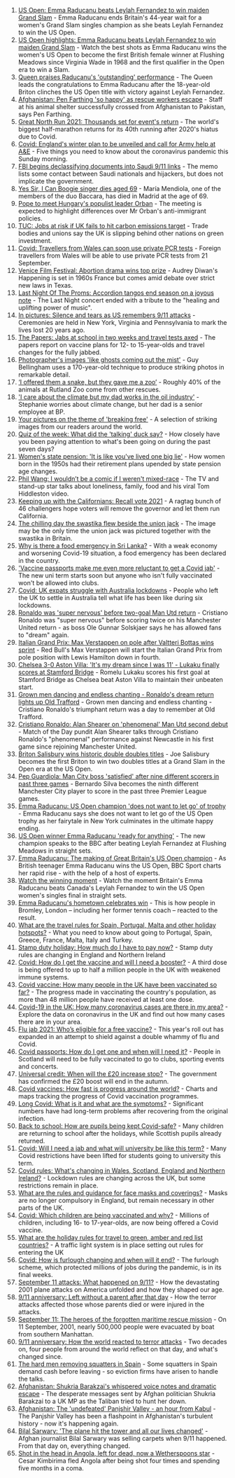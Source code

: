 1. [US Open: Emma Raducanu beats Leylah Fernandez to win maiden Grand Slam](https://www.bbc.co.uk/sport/tennis/58533341?at_medium=RSS&at_campaign=KARANGA) - Emma Raducanu ends Britain's 44-year wait for a women's Grand Slam singles champion as she beats Leylah Fernandez to win the US Open.
2. [US Open highlights: Emma Raducanu beats Leylah Fernandez to win maiden Grand Slam](https://www.bbc.co.uk/sport/av/tennis/58533722?at_medium=RSS&at_campaign=KARANGA) - Watch the best shots as Emma Raducanu wins the women's US Open to become the first British female winner at Flushing Meadows since Virginia Wade in 1968 and the first qualifier in the Open era to win a Slam.
3. [Queen praises Raducanu's 'outstanding' performance](https://www.bbc.co.uk/sport/tennis/58533034?at_medium=RSS&at_campaign=KARANGA) - The Queen leads the congratulations to Emma Raducanu after the 18-year-old Briton clinches the US Open title with victory against Leylah Fernandez.
4. [Afghanistan: Pen Farthing 'so happy' as rescue workers escape](https://www.bbc.co.uk/news/uk-58533972?at_medium=RSS&at_campaign=KARANGA) - Staff at his animal shelter successfully crossed from Afghanistan to Pakistan, says Pen Farthing.
5. [Great North Run 2021: Thousands set for event's return](https://www.bbc.co.uk/news/uk-england-tyne-58519044?at_medium=RSS&at_campaign=KARANGA) - The world's biggest half-marathon returns for its 40th running after 2020's hiatus due to Covid.
6. [Covid: England's winter plan to be unveiled and call for Army help at A&E](https://www.bbc.co.uk/news/uk-58534372?at_medium=RSS&at_campaign=KARANGA) - Five things you need to know about the coronavirus pandemic this Sunday morning.
7. [FBI begins declassifying documents into Saudi 9/11 links](https://www.bbc.co.uk/news/world-us-canada-58533538?at_medium=RSS&at_campaign=KARANGA) - The memo lists some contact between Saudi nationals and hijackers, but does not implicate the government.
8. [Yes Sir, I Can Boogie singer dies aged 69](https://www.bbc.co.uk/news/entertainment-arts-58533613?at_medium=RSS&at_campaign=KARANGA) - María Mendiola, one of the members of the duo Baccara, has died in Madrid at the age of 69.
9. [Pope to meet Hungary's populist leader Orban](https://www.bbc.co.uk/news/world-europe-58533533?at_medium=RSS&at_campaign=KARANGA) - The meeting is expected to highlight differences over Mr Orban's anti-immigrant policies.
10. [TUC: Jobs at risk if UK fails to hit carbon emissions target](https://www.bbc.co.uk/news/business-58519996?at_medium=RSS&at_campaign=KARANGA) - Trade bodies and unions say the UK is slipping behind other nations on green investment.
11. [Covid: Travellers from Wales can soon use private PCR tests](https://www.bbc.co.uk/news/uk-wales-58532433?at_medium=RSS&at_campaign=KARANGA) - Foreign travellers from Wales will be able to use private PCR tests from 21 September.
12. [Venice Film Festival: Abortion drama wins top prize](https://www.bbc.co.uk/news/entertainment-arts-58533531?at_medium=RSS&at_campaign=KARANGA) - Audrey Diwan's Happening is set in 1960s France but comes amid debate over strict new laws in Texas.
13. [Last Night Of The Proms: Accordion tangos end season on a joyous note](https://www.bbc.co.uk/news/entertainment-arts-58533541?at_medium=RSS&at_campaign=KARANGA) - The Last Night concert ended with a tribute to the "healing and uplifting power of music".
14. [In pictures: Silence and tears as US remembers 9/11 attacks](https://www.bbc.co.uk/news/world-us-canada-58530938?at_medium=RSS&at_campaign=KARANGA) - Ceremonies are held in New York, Virginia and Pennsylvania to mark the lives lost 20 years ago.
15. [The Papers: Jabs at school in two weeks and travel tests axed](https://www.bbc.co.uk/news/blogs-the-papers-58533381?at_medium=RSS&at_campaign=KARANGA) - The papers report on vaccine plans for 12- to 15-year-olds and travel changes for the fully jabbed.
16. [Photographer's images 'like ghosts coming out the mist'](https://www.bbc.co.uk/news/uk-england-bristol-58505275?at_medium=RSS&at_campaign=KARANGA) - Guy Bellingham uses a 170-year-old technique to produce striking photos in remarkable detail.
17. [‘I offered them a snake, but they gave me a zoo’](https://www.bbc.co.uk/news/uk-england-leicestershire-58479112?at_medium=RSS&at_campaign=KARANGA) - Roughly 40% of the animals at Rutland Zoo come from other rescues.
18. ['I care about the climate but my dad works in the oil industry'](https://www.bbc.co.uk/news/uk-england-london-58522466?at_medium=RSS&at_campaign=KARANGA) - Stephanie worries about climate change, but her dad is a senior employee at BP.
19. [Your pictures on the theme of 'breaking free'](https://www.bbc.co.uk/news/in-pictures-58500417?at_medium=RSS&at_campaign=KARANGA) - A selection of striking images from our readers around the world.
20. [Quiz of the week: What did the 'talking' duck say?](https://www.bbc.co.uk/news/world-58472583?at_medium=RSS&at_campaign=KARANGA) - How closely have you been paying attention to what's been going on during the past seven days?
21. [Women's state pension: 'It is like you've lived one big lie'](https://www.bbc.co.uk/news/uk-england-essex-58502789?at_medium=RSS&at_campaign=KARANGA) - How women born in the 1950s had their retirement plans upended by state pension age changes.
22. [Phil Wang: I wouldn’t be a comic if I weren't mixed-race](https://www.bbc.co.uk/news/entertainment-arts-58465277?at_medium=RSS&at_campaign=KARANGA) - The TV and stand-up star talks about loneliness, family, food and his viral Tom Hiddleston video.
23. [Keeping up with the Californians: Recall vote 2021](https://www.bbc.co.uk/news/world-us-canada-58504324?at_medium=RSS&at_campaign=KARANGA) - A ragtag bunch of 46 challengers hope voters will remove the governor and let them run California.
24. [The chilling day the swastika flew beside the union jack](https://www.bbc.co.uk/news/uk-england-nottinghamshire-58341335?at_medium=RSS&at_campaign=KARANGA) - The image may be the only time the union jack was pictured together with the swastika in Britain.
25. [Why is there a food emergency in Sri Lanka?](https://www.bbc.co.uk/news/world-asia-pacific-58485674?at_medium=RSS&at_campaign=KARANGA) - With a weak economy and worsening Covid-19 situation, a food emergency has been declared in the country.
26. ['Vaccine passports make me even more reluctant to get a Covid jab'](https://www.bbc.co.uk/news/newsbeat-58505658?at_medium=RSS&at_campaign=KARANGA) - The new uni term starts soon but anyone who isn't fully vaccinated won't be allowed into clubs.
27. [Covid: UK expats struggle with Australia lockdowns](https://www.bbc.co.uk/news/uk-england-hereford-worcester-58434251?at_medium=RSS&at_campaign=KARANGA) - People who left the UK to settle in Australia tell what life has been like during six lockdowns.
28. [Ronaldo was 'super nervous' before two-goal Man Utd return](https://www.bbc.co.uk/sport/football/58532323?at_medium=RSS&at_campaign=KARANGA) - Cristiano Ronaldo was "super nervous" before scoring twice on his Manchester United return - as boss Ole Gunnar Solskjaer says he has allowed fans to "dream" again.
29. [Italian Grand Prix: Max Verstappen on pole after Valtteri Bottas wins sprint](https://www.bbc.co.uk/sport/formula1/58530561?at_medium=RSS&at_campaign=KARANGA) - Red Bull's Max Verstappen will start the Italian Grand Prix from pole position with Lewis Hamilton down in fourth.
30. [Chelsea 3-0 Aston Villa: 'It's my dream since I was 11' - Lukaku finally scores at Stamford Bridge](https://www.bbc.co.uk/sport/football/58437034?at_medium=RSS&at_campaign=KARANGA) - Romelu Lukaku scores his first goal at Stamford Bridge as Chelsea beat Aston Villa to maintain their unbeaten start.
31. [Grown men dancing and endless chanting - Ronaldo's dream return lights up Old Trafford](https://www.bbc.co.uk/sport/football/58532845?at_medium=RSS&at_campaign=KARANGA) - Grown men dancing and endless chanting - Cristiano Ronaldo's triumphant return was a day to remember at Old Trafford.
32. [Cristiano Ronaldo: Alan Shearer on 'phenomenal' Man Utd second debut](https://www.bbc.co.uk/sport/av/football/58533194?at_medium=RSS&at_campaign=KARANGA) - Match of the Day pundit Alan Shearer talks through Cristiano Ronaldo's "phenomenal" performance against Newcastle in his first game since rejoining Manchester United.
33. [Briton Salisbury wins historic double doubles titles](https://www.bbc.co.uk/sport/tennis/58531511?at_medium=RSS&at_campaign=KARANGA) - Joe Salisbury becomes the first Briton to win two doubles titles at a Grand Slam in the Open era at the US Open.
34. [Pep Guardiola: Man City boss 'satisfied' after nine different scorers in past three games](https://www.bbc.co.uk/sport/football/58532901?at_medium=RSS&at_campaign=KARANGA) - Bernardo Silva becomes the ninth different Manchester City player to score in the past three Premier League games.
35. [Emma Raducanu: US Open champion 'does not want to let go' of trophy](https://www.bbc.co.uk/sport/tennis/58533776?at_medium=RSS&at_campaign=KARANGA) - Emma Raducanu says she does not want to let go of the US Open trophy as her fairytale in New York culminates in the ultimate happy ending.
36. [US Open winner Emma Raducanu 'ready for anything'](https://www.bbc.co.uk/news/uk-58534876?at_medium=RSS&at_campaign=KARANGA) - The new champion speaks to the BBC after beating Leylah Fernandez at Flushing Meadows in straight sets.
37. [Emma Raducanu: The making of Great Britain's US Open champion](https://www.bbc.co.uk/sport/tennis/58510368?at_medium=RSS&at_campaign=KARANGA) - As British teenager Emma Raducanu wins the US Open, BBC Sport charts her rapid rise - with the help of a host of experts.
38. [Watch the winning moment](https://www.bbc.co.uk/sport/av/tennis/58533591?at_medium=RSS&at_campaign=KARANGA) - Watch the moment Britain's Emma Raducanu beats Canada's Leylah Fernandez to win the US Open women's singles final in straight sets.
39. [Emma Raducanu's hometown celebrates  win](https://www.bbc.co.uk/news/uk-58533861?at_medium=RSS&at_campaign=KARANGA) - This is how people in Bromley, London – including her former tennis coach – reacted to the result.
40. [What are the travel rules for Spain, Portugal, Malta and other holiday hotspots?](https://www.bbc.co.uk/news/explainers-56997931?at_medium=RSS&at_campaign=KARANGA) - What you need to know about going to Portugal, Spain, Greece, France, Malta, Italy and Turkey.
41. [Stamp duty holiday: How much do I have to pay now?](https://www.bbc.co.uk/news/business-53319433?at_medium=RSS&at_campaign=KARANGA) - Stamp duty rules are changing in England and Northern Ireland
42. [Covid: How do I get the vaccine and will I need a booster?](https://www.bbc.co.uk/news/health-55045639?at_medium=RSS&at_campaign=KARANGA) - A third dose is being offered to up to half a million people in the UK with weakened immune systems.
43. [Covid vaccine: How many people in the UK have been vaccinated so far?](https://www.bbc.co.uk/news/health-55274833?at_medium=RSS&at_campaign=KARANGA) - The progress made in vaccinating the country's population, as more than 48 million people have received at least one dose.
44. [Covid-19 in the UK: How many coronavirus cases are there in my area?](https://www.bbc.co.uk/news/uk-51768274?at_medium=RSS&at_campaign=KARANGA) - Explore the data on coronavirus in the UK and find out how many cases there are in your area.
45. [Flu jab 2021: Who’s eligible for a free vaccine?](https://www.bbc.co.uk/news/health-53847025?at_medium=RSS&at_campaign=KARANGA) - This year's roll out has expanded in an attempt to shield against a double whammy of flu and Covid.
46. [Covid passports: How do I get one and when will I need it?](https://www.bbc.co.uk/news/explainers-55718553?at_medium=RSS&at_campaign=KARANGA) - People in Scotland will need to be fully vaccinated to go to clubs, sporting events and concerts.
47. [Universal credit: When will the £20 increase stop?](https://www.bbc.co.uk/news/uk-41487126?at_medium=RSS&at_campaign=KARANGA) - The government has confirmed the £20 boost will end in the autumn.
48. [Covid vaccines: How fast is progress around the world?](https://www.bbc.co.uk/news/world-56237778?at_medium=RSS&at_campaign=KARANGA) - Charts and maps tracking the progress of Covid vaccination programmes.
49. [Long Covid: What is it and what are the symptoms?](https://www.bbc.co.uk/news/health-57833394?at_medium=RSS&at_campaign=KARANGA) - Significant numbers have had long-term problems after recovering from the original infection.
50. [Back to school: How are pupils being kept Covid-safe?](https://www.bbc.co.uk/news/education-51643556?at_medium=RSS&at_campaign=KARANGA) - Many children are returning to school after the holidays, while Scottish pupils already returned.
51. [Covid: Will I need a jab and what will university be like this term?](https://www.bbc.co.uk/news/explainers-52753913?at_medium=RSS&at_campaign=KARANGA) - Many Covid restrictions have been lifted for students going to university this term.
52. [Covid rules: What's changing in Wales, Scotland, England and Northern Ireland?](https://www.bbc.co.uk/news/explainers-52530518?at_medium=RSS&at_campaign=KARANGA) - Lockdown rules are changing across the UK, but some restrictions remain in place.
53. [What are the rules and guidance for face masks and coverings?](https://www.bbc.co.uk/news/health-51205344?at_medium=RSS&at_campaign=KARANGA) - Masks are no longer compulsory in England, but remain necessary in other parts of the UK.
54. [Covid: Which children are being vaccinated and why?](https://www.bbc.co.uk/news/health-57888429?at_medium=RSS&at_campaign=KARANGA) - Millions of children, including 16- to 17-year-olds, are now being offered a Covid vaccine.
55. [What are the holiday rules for travel to green, amber and red list countries?](https://www.bbc.co.uk/news/explainers-52544307?at_medium=RSS&at_campaign=KARANGA) - A traffic light system is in place setting out rules for entering the UK
56. [Covid: How is furlough changing and when will it end?](https://www.bbc.co.uk/news/explainers-52135342?at_medium=RSS&at_campaign=KARANGA) - The furlough scheme, which protected millions of jobs during the pandemic, is in its final weeks.
57. [September 11 attacks: What happened on 9/11?](https://www.bbc.co.uk/news/world-us-canada-57698668?at_medium=RSS&at_campaign=KARANGA) - How the devastating 2001 plane attacks on America unfolded and how they shaped our age.
58. [9/11 anniversary: Left without a parent after that day](https://www.bbc.co.uk/news/world-us-canada-58508260?at_medium=RSS&at_campaign=KARANGA) - How the terror attacks affected those whose parents died or were injured in the attacks.
59. [September 11: The heroes of the forgotten maritime rescue mission](https://www.bbc.co.uk/news/world-us-canada-58463014?at_medium=RSS&at_campaign=KARANGA) - On 11 September, 2001, nearly 500,000 people were evacuated by boat from southern Manhattan.
60. [9/11 anniversary: How the world reacted to terror attacks](https://www.bbc.co.uk/news/world-us-canada-58509703?at_medium=RSS&at_campaign=KARANGA) - Two decades on, four people from around the world reflect on that day, and what's changed since.
61. [The hard men removing squatters in Spain](https://www.bbc.co.uk/news/stories-58310532?at_medium=RSS&at_campaign=KARANGA) - Some squatters in Spain demand cash before leaving - so eviction firms have arisen to handle the talks.
62. [Afghanistan: Shukria Barakzai's whispered voice notes and dramatic escape](https://www.bbc.co.uk/news/world-asia-58345901?at_medium=RSS&at_campaign=KARANGA) - The desperate messages sent by Afghan politician Shukria Barakzai to a UK MP as the Taliban tried to hunt her down.
63. [Afghanistan: The 'undefeated' Panjshir Valley - an hour from Kabul](https://www.bbc.co.uk/news/world-asia-58329527?at_medium=RSS&at_campaign=KARANGA) - The Panjshir Valley has been a flashpoint in Afghanistan's turbulent history - now it's happening again.
64. [Bilal Sarwary: 'The plane hit the tower and all our lives changed'](https://www.bbc.co.uk/news/world-south-asia-58071592?at_medium=RSS&at_campaign=KARANGA) - Afghan journalist Bilal Sarwary was selling carpets when 9/11 happened. From that day on, everything changed.
65. [Shot in the head in Angola, left for dead, now a Wetherspoons star](https://www.bbc.co.uk/news/uk-58266180?at_medium=RSS&at_campaign=KARANGA) - Cesar Kimbirima fled Angola after being shot four times and spending five months in a coma.
